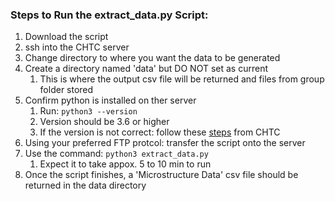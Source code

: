 ### Steps to Run the extract_data.py Script:
1. Download the script
1. ssh into the CHTC server
1. Change directory to where you want the data to be generated
1. Create a directory named 'data' but DO NOT set as current
    1. This is where the output csv file will be returned and files from group folder stored
1. Confirm python is installed on ther server
    1. Run: `python3 --version`
    1. Version should be 3.6 or higher
    1. If the version is not correct: follow these [steps](http://chtc.cs.wisc.edu/python-jobs.shtml) from CHTC 
1. Using your preferred FTP protcol: transfer the script onto the server
1. Use the command: `python3 extract_data.py`
    1. Expect it to take appox. 5 to 10 min to run
1. Once the script finishes, a 'Microstructure Data' csv file should be returned in the data directory
